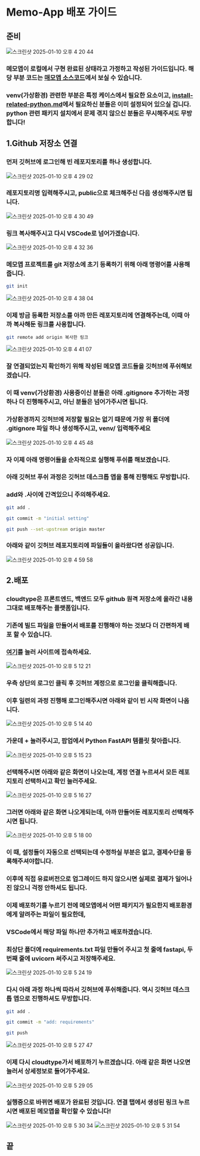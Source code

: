 # Memo-App 배포 가이드

## 준비
![스크린샷 2025-01-10 오후 4 20 44](https://github.com/user-attachments/assets/d7cbdd5f-5b8e-4f7c-8185-17bb04e5685a)
### 메모앱이 로컬에서 구현 완료된 상태라고 가정하고 작성된 가이드입니다. 해당 부분 코드는 [매모앱 소스코드](https://github.com/suco-question-test/Question-Room/tree/main/code/memo-app)에서 보실 수 있습니다.
### venv(가상환경) 관련한 부분은 특정 케이스에서 필요한 요소이고, [install-related-python.md](https://github.com/suco-question-test/Question-Room/blob/main/install-related-python.md)에서 필요하신 분들은 이미 설정되어 있으실 겁니다. python 관련 패키지 설치에서 문제 겪지 않으신 분들은 무시해주셔도 무방합니다!

## 1.Github 저장소 연결
### 먼저 깃허브에 로그인해 빈 레포지토리를 하나 생성합니다.
![스크린샷 2025-01-10 오후 4 29 02](https://github.com/user-attachments/assets/b462dbee-7054-4e0f-9822-aa7bb419b912)
### 레포지토리명 입력해주시고, public으로 체크해주신 다음 생성해주시면 됩니다.
![스크린샷 2025-01-10 오후 4 30 49](https://github.com/user-attachments/assets/dc292c15-6252-4b09-8fee-a6e38f46b0ae)
### 링크 복사해주시고 다시 VSCode로 넘어가겠습니다.
![스크린샷 2025-01-10 오후 4 32 36](https://github.com/user-attachments/assets/18d13b88-828c-4b38-8651-7aefce1be0cd)
### 메모앱 프로젝트를 git 저장소에 초기 등록하기 위해 아래 명령어를 사용해줍니다.
```bash
git init
```
![스크린샷 2025-01-10 오후 4 38 04](https://github.com/user-attachments/assets/f3d2ce94-784b-4c95-9292-f27b4a923bba)
### 이제 방금 등록한 저장소를 아까 만든 레포지토리에 연결해주는데, 이때 아까 복사해둔 링크를 사용합니다.
```bash
git remote add origin 복사한 링크
```
![스크린샷 2025-01-10 오후 4 41 07](https://github.com/user-attachments/assets/f157dfff-eab1-4ccd-aeaa-5c8903202602)
### 잘 연결되었는지 확인하기 위해 작성된 메모앱 코드들을 깃허브에 푸쉬해보겠습니다.
### 이 때 venv(가상환경) 사용중이신 분들은 아래 .gitignore 추가하는 과정 하나 더 진행해주시고, 아닌 분들은 넘어가주시면 됩니다.
### 가상환경까지 깃허브에 저장할 필요는 없기 때문에 가장 위 폴더에 .gitignore 파일 하나 생성해주시고, venv/ 입력해주세요
![스크린샷 2025-01-10 오후 4 45 48](https://github.com/user-attachments/assets/d3158a7d-afb4-4600-b18d-29c7f5dbecbd)
### 자 이제 아래 명령어들을 순차적으로 실행해 푸쉬를 해보겠습니다.
### 아래 깃허브 푸쉬 과정은 깃허브 데스크톱 앱을 통해 진행해도 무방합니다.
### add와 .사이에 간격있으니 주의해주세요.
```bash
git add .
```
```bash
git commit -m "initial setting"
```
```bash
git push --set-upstream origin master
```

### 아래와 같이 깃허브 레포지토리에 파일들이 올라왔다면 성공입니다.
![스크린샷 2025-01-10 오후 4 59 58](https://github.com/user-attachments/assets/ca8ff061-268e-4e6e-a202-8647c1fef7a2)

## 2.배포
### cloudtype은 프론트엔드, 백엔드 모두 github 원격 저장소에 올라간 내용 그대로 배포해주는 플랫폼입니다.
### 기존에 빌드 파일을 만들어서 배포를 진행해야 하는 것보다 더 간편하게 배포 할 수 있습니다.
### [여기](https://cloudtype.io/)를 눌러 사이트에 접속하세요.
![스크린샷 2025-01-10 오후 5 12 21](https://github.com/user-attachments/assets/5f382455-828b-47e3-99ce-0eb7ab7f8ce9)

### 우측 상단의 로그인 클릭 후 깃허브 계정으로 로그인을 클릭해줍니다.
### 이후 일련의 과정 진행해 로그인해주시면 아래와 같이 빈 시작 화면이 나옵니다.
![스크린샷 2025-01-10 오후 5 14 40](https://github.com/user-attachments/assets/6433e4fc-d55f-4e37-9480-9d4a706bc124)

### 가운데 + 눌러주시고, 팝업에서 Python FastAPI 템플릿 찾아줍니다.
![스크린샷 2025-01-10 오후 5 15 23](https://github.com/user-attachments/assets/73901d9b-a122-4775-98aa-075f574af747)

### 선택해주시면 아래와 같은 화면이 나오는데, 계정 연결 누르셔서 모든 레포지토리 선택하시고 확인 눌러주세요.
![스크린샷 2025-01-10 오후 5 16 27](https://github.com/user-attachments/assets/5e54459a-311b-4cab-bf93-565bb5cae076)

### 그러면 아래와 같은 화면 나오게되는데, 아까 만들어둔 레포지토리 선택해주시면 됩니다.
![스크린샷 2025-01-10 오후 5 18 00](https://github.com/user-attachments/assets/caf12f2d-b0b7-409a-811c-2cebb0753da7)

### 이 때, 설정들이 자동으로 선택되는데 수정하실 부분은 없고, 결제수단을 등록해주셔야합니다. 
### 이후에 직접 유료버전으로 업그레이드 하지 않으시면 실제로 결제가 일어나진 않으니 걱정 안하셔도 됩니다.

### 이제 배포하기를 누르기 전에 메모앱에서 어떤 패키지가 필요한지 배포환경에게 알려주는 파일이 필요한데,
### VSCode에서 해당 파일 하나만 추가하고 배포하겠습니다.
### 최상단 폴더에 requirements.txt 파일 만들어 주시고 첫 줄에 fastapi, 두 번째 줄에 uvicorn 써주시고 저장해주세요.
![스크린샷 2025-01-10 오후 5 24 19](https://github.com/user-attachments/assets/659fc350-7c0c-4031-a0fb-7dfd41e9168f)

### 다시 아래 과정 하나씩 따라서 깃허브에 푸쉬해줍니다. 역시 깃허브 데스크톱 앱으로 진행하셔도 무방합니다.
```bash
git add .
```
```bash
git commit -m "add: requirements"
```
```bash
git push
```

![스크린샷 2025-01-10 오후 5 27 47](https://github.com/user-attachments/assets/5e2ccb17-f9c5-4302-a8c9-1f3404a88e7d)


### 이제 다시 cloudtype가서 배포하기 누르겠습니다. 아래 같은 화면 나오면 눌러서 상세정보로 들어가주세요.
![스크린샷 2025-01-10 오후 5 29 05](https://github.com/user-attachments/assets/b8692835-96ac-429d-b750-a59d2b2da305)

### 실행중으로 바뀌면 배포가 완료된 것입니다. 연결 탭에서 생성된 링크 누르시면 배포된 메모앱을 확인할 수 있습니다!
![스크린샷 2025-01-10 오후 5 30 34](https://github.com/user-attachments/assets/ad72953d-a935-4e2a-b55e-6d7f2de5c465)
![스크린샷 2025-01-10 오후 5 31 54](https://github.com/user-attachments/assets/ec1cb7b9-7ee3-4056-b713-f4928be771ca)

## 끝

